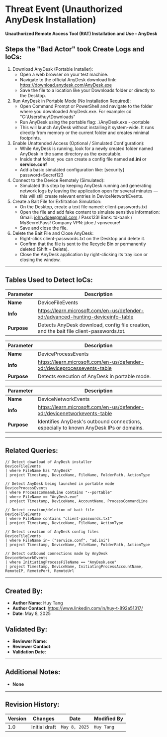 # Threat Event (Unauthorized AnyDesk Installation)
**Unauthorized Remote Access Tool (RAT) Installation and Use – AnyDesk**

## Steps the "Bad Actor" took Create Logs and IoCs:
1. Download AnyDesk (Portable Installer):
   - Open a web browser on your test machine.
   - Navigate to the official AnyDesk download link: https://download.anydesk.com/AnyDesk.exe
   - Save the file to a location like your Downloads folder or directly to the Desktop.
2. Run AnyDesk in Portable Mode (No Installation Required):
   - Open Command Prompt or PowerShell and navigate to the folder where you downloaded AnyDesk.exe. For example: cd "C:\Users\huy\Downloads"
   - Run AnyDesk using the portable flag: .\AnyDesk.exe --portable
   - This will launch AnyDesk without installing it system-wide. It runs directly from memory or the current folder and creates minimal footprints.
3. Enable Unattended Access (Optional / Simulated Configuration):
   - While AnyDesk is running, look for a newly created folder named AnyDesk in the same directory as the executable.
   - Inside that folder, you can create a config file named **ad.ini** or **service.conf**
   - Add a basic simulated configuration like:
[security]
password=Secret123
4. Connect to the Device Remotely (Simulated):
   - Simulated this step by keeping AnyDesk running and generating network logs by leaving the application open for several minutes — this will still create relevant entries in DeviceNetworkEvents.
5. Create a Bait File for Exfiltration Simulation:
   - On the Desktop, create a text file named: client-passwords.txt
   - Open the file and add fake content to simulate sensitive information:
Gmail: john.doe@gmail.com / Pass123!
Bank: td-bank / MySecretPass!
Company VPN: jdoe / vpnsecure!
   - Save and close the file.
6. Delete the Bait File and Close AnyDesk:
   - Right-click client-passwords.txt on the Desktop and delete it.
   - Confirm that the file is sent to the Recycle Bin or permanently deleted (Shift + Delete).
   - Close the AnyDesk application by right-clicking its tray icon or closing the window.

---

## Tables Used to Detect IoCs:
| **Parameter**       | **Description**                                                              |
|---------------------|------------------------------------------------------------------------------|
| **Name**| DeviceFileEvents|
| **Info**|https://learn.microsoft.com/en-us/defender-xdr/advanced-hunting-deviceinfo-table|
| **Purpose**| Detects AnyDesk download, config file creation, and the bait file client-passwords.txt. |

| **Parameter**       | **Description**                                                              |
|---------------------|------------------------------------------------------------------------------|
| **Name**| DeviceProcessEvents|
| **Info**|	https://learn.microsoft.com/en-us/defender-xdr/deviceprocessevents-table |
| **Purpose**| 	Detects execution of AnyDesk in portable mode. |

| **Parameter**       | **Description**                                                              |
|---------------------|------------------------------------------------------------------------------|
| **Name**| DeviceNetworkEvents|
| **Info**|	https://learn.microsoft.com/en-us/defender-xdr/devicenetworkevents-table |
| **Purpose**| Identifies AnyDesk's outbound connections, especially to known AnyDesk IPs or domains. |

---

## Related Queries:

```kql
// Detect download of AnyDesk installer
DeviceFileEvents
| where FileName has "AnyDesk"
| project Timestamp, DeviceName, FileName, FolderPath, ActionType

// Detect AnyDesk being launched in portable mode
DeviceProcessEvents
| where ProcessCommandLine contains "--portable"
| where FileName == "AnyDesk.exe"
| project Timestamp, DeviceName, AccountName, ProcessCommandLine

// Detect creation/deletion of bait file
DeviceFileEvents
| where FileName contains "client-passwords.txt"
| project Timestamp, DeviceName, FileName, ActionType

// Detect creation of AnyDesk config files
DeviceFileEvents
| where FileName in~ ("service.conf", "ad.ini")
| project Timestamp, DeviceName, FileName, FolderPath, ActionType

// Detect outbound connections made by AnyDesk
DeviceNetworkEvents
| where InitiatingProcessFileName == "AnyDesk.exe"
| project Timestamp, DeviceName, InitiatingProcessAccountName, RemoteIP, RemotePort, RemoteUrl

```

---

## Created By:
- **Author Name**: Huy Tang
- **Author Contact**: https://www.linkedin.com/in/huy-t-892a51317/
- **Date**: May 8, 2025

## Validated By:
- **Reviewer Name**: 
- **Reviewer Contact**: 
- **Validation Date**: 

---

## Additional Notes:
- **None**

---

## Revision History:
| **Version** | **Changes**                   | **Date**         | **Modified By**   |
|-------------|-------------------------------|------------------|-------------------|
| 1.0         | Initial draft                  | `May 8, 2025`  | `Huy Tang`   |
